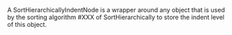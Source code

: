 A SortHierarchicallyIndentNode is a wrapper around any object that is used by the sorting algorithm #XXX
 of SortHierarchically to store the indent level of this object.
